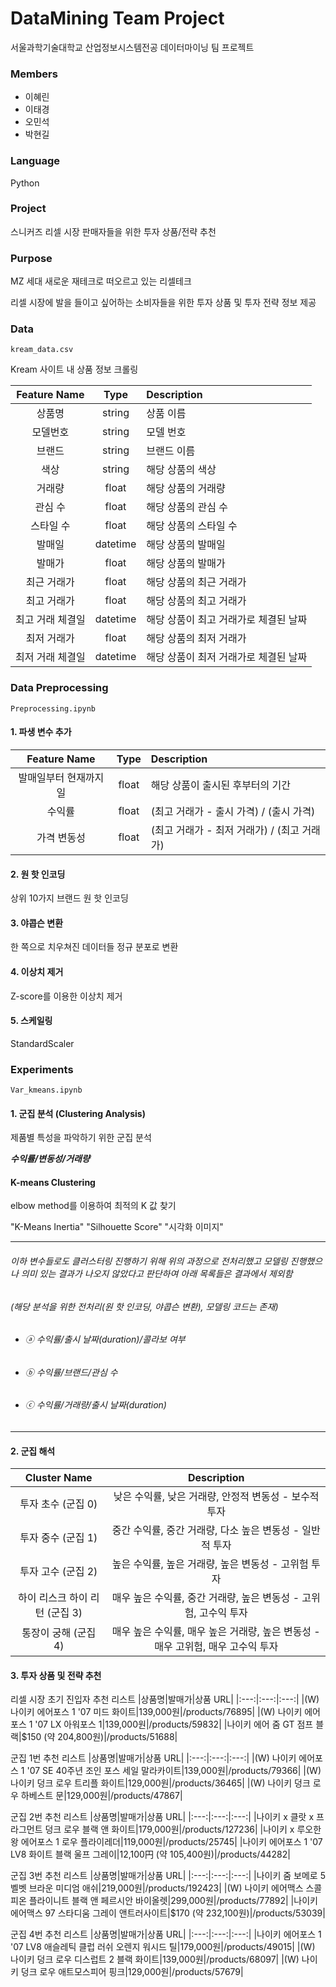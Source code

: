 # DataMining Team Project 
서울과학기술대학교 산업정보시스템전공 데이터마이닝 팀 프로젝트

### Members
- 이혜린
- 이태경
- 오민석
- 박현길

### Language
Python 

### Project
스니커즈 리셀 시장 판매자들을 위한 투자 상품/전략 추천

### Purpose 
MZ 세대 새로운 재테크로 떠오르고 있는 리셀테크

리셀 시장에 발을 들이고 싶어하는 소비자들을 위한 투자 상품 및 투자 전략 정보 제공

### Data
````
kream_data.csv
````
Kream 사이트 내 상품 정보 크롤링

|Feature Name|Type|Description|
|:---:|:---:|:---|
|상품명|string|상품 이름|
|모델번호|string|모델 번호|
|브랜드|string|브랜드 이름|
|색상|string|해당 상품의 색상|
|거래량|float|해당 상품의 거래량|
|관심 수|float|해당 상품의 관심 수|
|스타일 수|float|해당 상품의 스타일 수|
|발매일|datetime|해당 상품의 발매일|
|발매가|float|해당 상품의 발매가|
|최근 거래가|float|해당 상품의 최근 거래가|
|최고 거래가|float|해당 상품의 최고 거래가|
|최고 거래 체결일|datetime|해당 상품이 최고 거래가로 체결된 날짜|
|최저 거래가|float|해당 상품의 최저 거래가|
|최저 거래 체결일|datetime|해당 상품이 최저 거래가로 체결된 날짜|

### Data Preprocessing

````
Preprocessing.ipynb
````

#### 1. 파생 변수 추가
|Feature Name|Type|Description|
|:---:|:---:|:---|
|발매일부터 현재까지 일|float|해당 상품이 출시된 후부터의 기간|
|수익률|float|(최고 거래가 - 출시 가격) / (출시 가격)|
|가격 변동성|float|(최고 거래가 - 최저 거래가) / (최고 거래가)|

#### 2. 원 핫 인코딩
상위 10가지 브랜드 원 핫 인코딩

#### 3. 야콥슨 변환
한 쪽으로 치우쳐진 데이터들 정규 분포로 변환

#### 4. 이상치 제거
Z-score를 이용한 이상치 제거

#### 5. 스케일링
StandardScaler

### Experiments

````
Var_kmeans.ipynb
````


#### 1. 군집 분석 (Clustering Analysis)
제품별 특성을 파악하기 위한 군집 분석

***수익률/변동성/거래량***
  
#### K-means Clustering
elbow method를 이용하여 최적의 K 값 찾기

"K-Means Inertia"
"Silhouette Score"
"시각화 이미지"


---
###### 이하 변수들로도 클러스터링 진행하기 위해 위의 과정으로 전처리했고 모델링 진행했으나 의미 있는 결과가 나오지 않았다고 판단하여 아래 목록들은 결과에서 제외함 
###### (해당 분석을 위한 전처리(원 핫 인코딩, 야콥슨 변환), 모델링 코드는 존재)

- ###### ⓐ 수익률/출시 날짜(duration)/콜라보 여부
  
- ###### ⓑ 수익률/브랜드/관심 수
  
- ###### ⓒ 수익률/거래량/출시 날짜(duration)
---

#### 2. 군집 해석
|Cluster Name|Description|
|:---:|:---:|
|투자 초수 (군집 0)|낮은 수익률, 낮은 거래량, 안정적 변동성 - 보수적 투자|
|투자 중수 (군집 1)|중간 수익률, 중간 거래량, 다소 높은 변동성 - 일반적 투자|
|투자 고수 (군집 2)|높은 수익률, 높은 거래량, 높은 변동성 - 고위험 투자|
|하이 리스크 하이 리턴 (군집 3)|매우 높은 수익률, 중간 거래량, 높은 변동성 - 고위험, 고수익 투자|
|통장이 궁해 (군집 4)|매우 높은 수익률, 매우 높은 거래량, 높은 변동성 - 매우 고위험, 매우 고수익 투자|

#### 3. 투자 상품 및 전략 추천 

리셀 시장 초기 진입자 추천 리스트
|상품명|발매가|상품 URL|
|:---:|:---:|:---:|
|(W) 나이키 에어포스 1 '07 미드 화이트|139,000원|/products/76895|
|(W) 나이키 에어포스 1 '07 LX 아워포스 1|139,000원|/products/59832|
|나이키 에어 줌 GT 점프 블랙|$150 (약 204,800원)|/products/51688|

군집 1번 추천 리스트
|상품명|발매가|상품 URL|
|:---:|:---:|:---:|
|(W) 나이키 에어포스 1 '07 SE 40주년 조인 포스 세일 말라카이트|139,000원|/products/79366|
|(W) 나이키 덩크 로우 트리플 화이트|129,000원|/products/36465|
|(W) 나이키 덩크 로우 하베스트 문|129,000원|/products/47867|

군집 2번 추천 리스트
|상품명|발매가|상품 URL|
|:---:|:---:|:---:|
|나이키 x 클랏 x 프라그먼트 덩크 로우 블랙 앤 화이트|179,000원|/products/127236|
|나이키 x 루오한 왕 에어포스 1 로우 플라이레더|119,000원|/products/25745|
|나이키 에어포스 1 '07 LV8 화이트 블랙 울프 그레이|12,100円 (약 105,400원)|/products/44282|

군집 3번 추천 리스트
|상품명|발매가|상품 URL|
|:---:|:---:|:---:|
|나이키 줌 보메로 5 벨벳 브라운 미디엄 애쉬|219,000원|/products/192423|
|(W) 나이키 에어맥스 스콜피온 플라이니트 블랙 앤 페르시안 바이올렛|299,000원|/products/77892|
|나이키 에어맥스 97 스타디움 그레이 앤트러사이트|$170 (약 232,100원)|/products/53039|

군집 4번 추천 리스트
|상품명|발매가|상품 URL|
|:---:|:---:|:---:|
|나이키 에어포스 1 '07 LV8 애슬레틱 클럽 러쉬 오렌지 워시드 틸|179,000원|/products/49015|
|(W) 나이키 덩크 로우 디스럽트 2 블랙 화이트|139,000원|/products/68097|
|(W) 나이키 덩크 로우 애트모스피어 핑크|129,000원|/products/57679|
